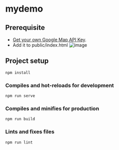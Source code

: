 # mydemo

## Prerequisite
* [Get your own Google Map API Key](https://developers.google.com/maps).
* Add it to public/index.html
![image](https://user-images.githubusercontent.com/55163314/122595911-f6e89a00-d01d-11eb-8ebf-9de30fbe57ad.png)

## Project setup
```
npm install
```

### Compiles and hot-reloads for development
```
npm run serve
```

### Compiles and minifies for production
```
npm run build
```

### Lints and fixes files
```
npm run lint
```
